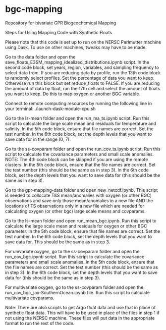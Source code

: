 # bgc-mapping
Repository for bivariate GPR Biogeochemical Mapping

Steps for Using Mapping Code with Synthetic Floats

Please note that this code is set up to run on the NERSC Perlmutter machine using Dask. To use on other machines, tweaks may have to be made. 

Go to the data folder and open the save_floats_E3SM_mapping_idealized_distributions.ipynb script. 
In the second code block, set years, region, variables, and sampling frequency to select data from.
If you are reducing data by profile, run the 13th code block to randomly select profiles. Set the percentage of data you want to keep. Otherwise run this block but set reduce_floats to FALSE.
If you are reducing the amount of data by float, run the 17th cell and select the amount of floats you want to keep. Do this to map oxygen or another BGC variable.

Connect to remote computing resources by running the following line in your terminal: ./launch-dask-module-cpu.sh

Go to the ls-mean folder and open the run_ma_ts.ipynb script. Run this script to calculate the large scale mean and residuals for temperature and salinity. 
In the 5th code block, ensure that file names are correct. Set the test number.
In the 6th code block, set the depth levels that you want to save data for in the range (0, 7).

Go to the ss-covparam folder and open the run_cov_ts.ipynb script. Run this script to calculate the covariance parameters and small scale anomalies.
NOTE: The 4th code block can be skipped if you are using the remote clusters.
In the 5th code block, ensure that the file names are correct. Set the test number (this should be the same as in step 3). 
In the 6th code block, set the depth levels that you want to save data for (this should be the same as in step 3). 

Go to the gpr-mapping-data folder and open new_netcdf.ipynb. This script is needed to collocate T&S mean/anomalies with oxygen (or other BGC) observations and save only those mean/anomalies in a new file AND the locations of TS observations only in a new file which are needed for calculating oxygen (or other bgc) large scale means and covparams.

Go to the ls-mean folder and open run_mean_bgc.ipynb. Run this script to calculate the large scale mean and residuals for oxygen or other BGC parameter. 
In the 5th code block, ensure that file names are correct. Set the test number.
In the 6th code block, set the depth levels that you want to save data for. This should be the same as in step 3.

For univariate oxygen, go to the ss-covparam folder and open the run_cov_bgc.ipynb script. Run this script to calculate the covariance parameters and small scale anomalies.
In the 5th code block, ensure that the file names are correct. Set the test number (this should be the same as in step 3). 
In the 6th code block, set the depth levels that you want to save data for (this should be the same as in step 3). 

For multivariate oxygen, go to the ss-covparam folder and open the run_cov_bgc_jax-SouthernOcean.ipynb file. Run this script to calculate multivariate covparams. 

Note: There are also scripts to get Argo float data and use that in place of synthetic float data. This will have to be used in place of the files in step 1 if not using the NERSC machine. These files will put data in the appropriate format to run the rest of the code.

